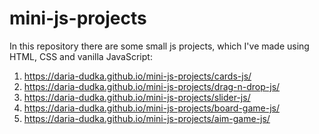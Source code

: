 # mini-js-projects

In this repository there are some small js projects, which I've made using HTML, CSS and vanilla JavaScript:
1) https://daria-dudka.github.io/mini-js-projects/cards-js/
2) https://daria-dudka.github.io/mini-js-projects/drag-n-drop-js/
3) https://daria-dudka.github.io/mini-js-projects/slider-js/
4) https://daria-dudka.github.io/mini-js-projects/board-game-js/
5) https://daria-dudka.github.io/mini-js-projects/aim-game-js/
